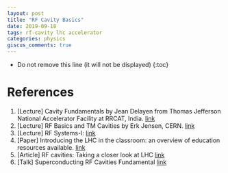 ```yaml
---
layout: post
title: "RF Cavity Basics"
date: 2019-09-18
tags: rf-cavity lhc accelerator
categories: physics
giscus_comments: true
---
```


- Do not remove this line (it will not be displayed)
  {:toc}

# References

1. [Lecture] Cavity Fundamentals by Jean Delayen from Thomas Jefferson National Accelerator Facility at RRCAT, India. [link](http://www.rrcat.gov.in/jas08/talk/INDIA%202008%20-%2003%20-%20Cavity%20Fundamentals.pdf)
2. [Lecture] RF Basics and TM Cavities by Erk Jensen, CERN. [link](https://indico.cern.ch/event/626653/attachments/1524529/2383307/01_-_RF_Basics_and_TM_Cavities_v2.pdf)
3. [Lecture] RF Systems-I: [link](https://cas.web.cern.ch/sites/cas.web.cern.ch/files/lectures/constanta-2018/rfsystemsbothparts.pdf)
4. [Paper] Introducing the LHC in the classroom: an overview of education resources available. [link](https://iopscience.iop.org/article/10.1088/0031-9120/51/3/035001/pdf)
5. [Article] RF cavities: Taking a closer look at LHC [link](https://www.lhc-closer.es/taking_a_closer_look_at_lhc/0.rf_cavities)
6. [Talk] Superconducting RF Cavities Fundamental [link](http://accelconf.web.cern.ch/AccelConf/srf2009/CONTENTS/Tutorials/h_padamsee_superconducting_rf_cavities_fundamentals.pdf)

